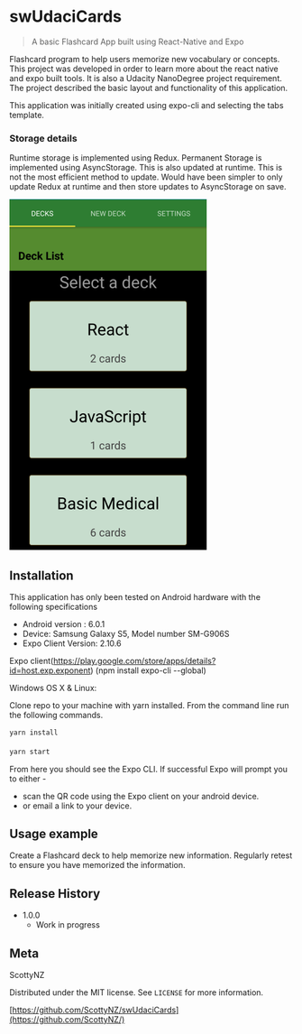 # swUdaciCards
> A basic Flashcard App built using React-Native and Expo


Flashcard program to help users memorize new vocabulary or concepts.
This project was developed in order to learn more about the react native and expo
built tools. It is also a Udacity NanoDegree project requirement.  The project described the basic
layout and functionality of this application.

This application was initially created using expo-cli and selecting the tabs
template.

### Storage details
  Runtime storage is implemented using Redux.
  Permanent Storage is implemented using AsyncStorage. This is also updated at
  runtime. This is not the most efficient method to update. Would have been
  simpler to only update Redux at runtime and then store updates to AsyncStorage
  on save.

![swUdaciCards screenshot](Screenshot_DeckList.png)

## Installation

This application has only been tested on Android hardware with the following
specifications
  * Android version : 6.0.1
  * Device: Samsung Galaxy S5, Model number SM-G906S
  * Expo Client Version: 2.10.6

 Expo client(https://play.google.com/store/apps/details?id=host.exp.exponent)
 (npm install expo-cli --global)

Windows OS X & Linux:

Clone repo to your machine with yarn installed.
From the command line run the following commands.

```sh
yarn install

yarn start
```
From here you should see the Expo CLI. If successful Expo will prompt you to
either  -
  * scan the QR code using the Expo client on your android device.
  * or email a link to your device.



## Usage example

 Create a Flashcard deck to help memorize new information.
 Regularly retest to ensure you have memorized the information.


## Release History

* 1.0.0
    * Work in progress

## Meta

ScottyNZ

Distributed under the MIT license. See ``LICENSE`` for more information.

[https://github.com/ScottyNZ/swUdaciCards](https://github.com/ScottyNZ/)


